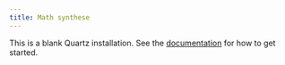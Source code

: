 ```yaml
---
title: Math synthese
---
```


This is a blank Quartz installation.
See the [documentation](https://quartz.jzhao.xyz) for how to get started.
